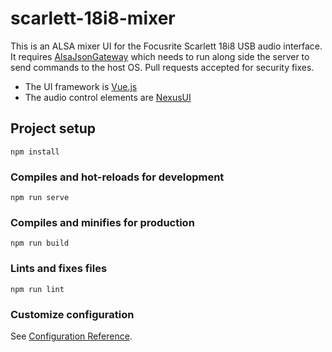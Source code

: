 # scarlett-18i8-mixer

This is an ALSA mixer UI for the Focusrite Scarlett 18i8 USB audio interface. It requires [AlsaJsonGateway](https://github.com/fulup-bzh/AlsaJsonGateway) which needs to run along side the server to send commands to the host OS. Pull requests accepted for security fixes.

* The UI framework is [Vue.js](https://vuejs.org/)
* The audio control elements are [NexusUI](https://nexus-js.github.io/ui/)

## Project setup
```
npm install
```

### Compiles and hot-reloads for development
```
npm run serve
```

### Compiles and minifies for production
```
npm run build
```

### Lints and fixes files
```
npm run lint
```

### Customize configuration
See [Configuration Reference](https://cli.vuejs.org/config/).
